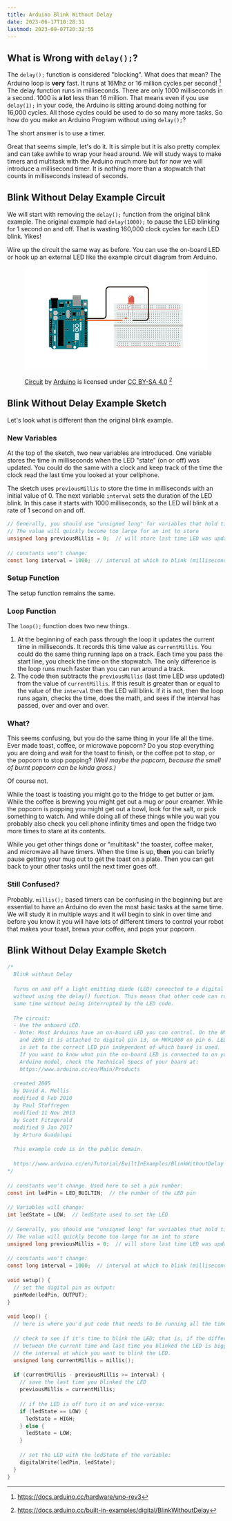 ```yaml
---
title: Arduino Blink Without Delay
date: 2023-06-17T10:28:31
lastmod: 2023-09-07T20:32:55
---
```


## What is Wrong with `delay();`?

The `delay();` function is considered "blocking". What does that mean? The Arduino loop is **very** fast. It runs at 16Mhz or 16 million cycles per second! [^1] The delay function runs in milliseconds. There are only 1000 milliseconds in a second. 1000 is **a lot** less than 16 million. That means even if you use `delay(1);` in your code, the Arduino is sitting around doing nothing for 16,000 cycles. All those cycles could be used to do so many more tasks. So how do you make an Arduino Program without using `delay();`?

The short answer is to use a timer.

Great that seems simple, let's do it. It is simple but it is also pretty complex and can take awhile to wrap your head around. We will study ways to make timers and multitask with the Arduino much more but for now we will introduce a millisecond timer. It is nothing more than a stopwatch that counts in milliseconds instead of seconds.

## Blink Without Delay Example Circuit

We will start with removing the `delay();` function from the original blink example. The original example had `delay(1000);` to pause the LED blinking for 1 second on and off. That is wasting 160,000 clock cycles for each LED blink. Yikes!

Wire up the circuit the same way as before. You can use the on-board LED or hook up an external LED like the example circuit diagram from Arduino.

<figure>

[![Blink without delay circuit](attachments/2023-blink-without-delay-circuit-image-from-arduino-docs.png)](attachments/2023-blink-without-delay-circuit-image-from-arduino-docs.png)

<figcaption>

[Circuit](https://docs.arduino.cc/built-in-examples/digital/BlinkWithoutDelay) by [Arduino](https://www.arduino.cc/) is licensed under [CC BY-SA 4.0](https://creativecommons.org/licenses/by-sa/4.0/) [^2]

</figcaption>
</figure>

## Blink Without Delay Example Sketch

Let's look what is different than the original blink example.

### New Variables

At the top of the sketch, two new variables are introduced. One variable stores the time in milliseconds when the LED "state" (on or off) was updated. You could do the same with a clock and keep track of the time the clock read the last time you looked at your cellphone.

The sketch uses `previousMillis` to store the time in milliseconds with an initial value of 0. The next variable `interval` sets the duration of the LED blink. In this case it starts with 1000 milliseconds, so the LED will blink at a rate of 1 second on and off.

```C
// Generally, you should use "unsigned long" for variables that hold time
// The value will quickly become too large for an int to store
unsigned long previousMillis = 0;  // will store last time LED was updated

// constants won't change:
const long interval = 1000;  // interval at which to blink (milliseconds)
```

### Setup Function

The setup function remains the same.

### Loop Function

The `loop();` function does two new things.

1. At the beginning of each pass through the loop it updates the current time in milliseconds. It records this time value as `currentMillis`. You could do the same thing running laps on a track. Each time you pass the start line, you check the time on the stopwatch. The only difference is the loop runs much faster than you can run around a track.
2. The code then subtracts the `previousMillis` (last time LED was updated) from the value of `currentMillis`. If this result is greater than or equal to the value of the `interval` then the LED will blink. If it is not, then the loop runs again, checks the time, does the math, and sees if the interval has passed, over and over and over.

### What?

This seems confusing, but you do the same thing in your life all the time. Ever made toast, coffee, or microwave popcorn? Do you stop everything you are doing and wait for the toast to finish, or the coffee pot to stop, or the popcorn to stop popping? _(Well maybe the popcorn, because the smell of burnt popcorn can be kinda gross.)_

Of course not.

While the toast is toasting you might go to the fridge to get butter or jam. While the coffee is brewing you might get out a mug or pour creamer. While the popcorn is popping you might get out a bowl, look for the salt, or pick something to watch. And while doing all of these things while you wait you probably also check you cell phone infinity times and open the fridge two more times to stare at its contents.

While you get other things done or "multitask" the toaster, coffee maker, and microwave all have timers. When the time is up, **then** you can briefly pause getting your mug out to get the toast on a plate. Then you can get back to your other tasks until the next timer goes off.

### Still Confused?

Probably. `millis();` based timers can be confusing in the beginning but are essential to have an Arduino do even the most basic tasks at the same time. We will study it in multiple ways and it will begin to sink in over time and before you know it you will have lots of different timers to control your robot that makes your toast, brews your coffee, and pops your popcorn.

## Blink Without Delay Example Sketch

```C
/*
  Blink without Delay

  Turns on and off a light emitting diode (LED) connected to a digital pin,
  without using the delay() function. This means that other code can run at the
  same time without being interrupted by the LED code.

  The circuit:
  - Use the onboard LED.
  - Note: Most Arduinos have an on-board LED you can control. On the UNO, MEGA
    and ZERO it is attached to digital pin 13, on MKR1000 on pin 6. LED_BUILTIN
    is set to the correct LED pin independent of which board is used.
    If you want to know what pin the on-board LED is connected to on your
    Arduino model, check the Technical Specs of your board at:
    https://www.arduino.cc/en/Main/Products

  created 2005
  by David A. Mellis
  modified 8 Feb 2010
  by Paul Stoffregen
  modified 11 Nov 2013
  by Scott Fitzgerald
  modified 9 Jan 2017
  by Arturo Guadalupi

  This example code is in the public domain.

  https://www.arduino.cc/en/Tutorial/BuiltInExamples/BlinkWithoutDelay
*/

// constants won't change. Used here to set a pin number:
const int ledPin = LED_BUILTIN;  // the number of the LED pin

// Variables will change:
int ledState = LOW;  // ledState used to set the LED

// Generally, you should use "unsigned long" for variables that hold time
// The value will quickly become too large for an int to store
unsigned long previousMillis = 0;  // will store last time LED was updated

// constants won't change:
const long interval = 1000;  // interval at which to blink (milliseconds)

void setup() {
  // set the digital pin as output:
  pinMode(ledPin, OUTPUT);
}

void loop() {
  // here is where you'd put code that needs to be running all the time.

  // check to see if it's time to blink the LED; that is, if the difference
  // between the current time and last time you blinked the LED is bigger than
  // the interval at which you want to blink the LED.
  unsigned long currentMillis = millis();

  if (currentMillis - previousMillis >= interval) {
    // save the last time you blinked the LED
    previousMillis = currentMillis;

    // if the LED is off turn it on and vice-versa:
    if (ledState == LOW) {
      ledState = HIGH;
    } else {
      ledState = LOW;
    }

    // set the LED with the ledState of the variable:
    digitalWrite(ledPin, ledState);
  }
}

```

[^1]: https://docs.arduino.cc/hardware/uno-rev3
[^2]: https://docs.arduino.cc/built-in-examples/digital/BlinkWithoutDelay
